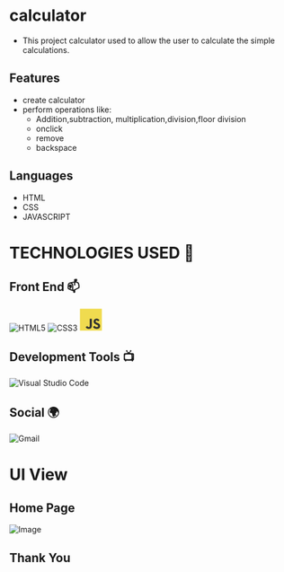 # calculator
- This project calculator used to allow the user to calculate the simple calculations.
## Features
- create calculator
- perform operations like:
  - Addition,subtraction, multiplication,division,floor division
  - onclick
  - remove
  - backspace
  
 ## Languages
- HTML
- CSS
- JAVASCRIPT

# TECHNOLOGIES USED 📌

## Front End 📫
![HTML5](https://img.shields.io/badge/html5-%23E34F26.svg?style=for-the-badge&logo=html5&logoColor=white)
![CSS3](https://img.shields.io/badge/css3-%231572B6.svg?style=for-the-badge&logo=css3&logoColor=white)
<a href="https://developer.mozilla.org/en-US/docs/Web/JavaScript" target="_blank" rel="noreferrer"> <img src="https://raw.githubusercontent.com/devicons/devicon/master/icons/javascript/javascript-original.svg" alt="javascript" width="40" height="40"/> </a> 
## Development Tools 📺

![Visual Studio Code](https://img.shields.io/badge/Visual%20Studio%20Code-0078d7.svg?style=for-the-badge&logo=visual-studio-code&logoColor=white)
## Social 🌍

![Gmail](https://img.shields.io/badge/Gmail-D14836?style=for-the-badge&logo=gmail&logoColor=white)



# UI View

## Home Page
![Image](https://github.com/user-attachments/assets/79737ed9-b663-4077-bc8a-14b70d76a7a3)
## Thank You

